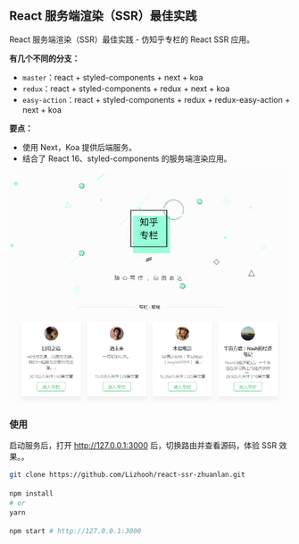 
## React 服务端渲染（SSR）最佳实践
React 服务端渲染（SSR）最佳实践 - 仿知乎专栏的 React SSR 应用。

**有几个不同的分支：**
- `master`：react + styled-components + next + koa
- `redux`：react + styled-components + redux + next + koa
- `easy-action`：react + styled-components + redux + redux-easy-action + next + koa

**要点：**
- 使用 Next，Koa 提供后端服务。
- 结合了 React 16、styled-components 的服务端渲染应用。

![](_demo/20181013185818.png)

### 使用
启动服务后，打开 http://127.0.0.1:3000 后，切换路由并查看源码，体验 SSR 效果。。


```bash
git clone https://github.com/Lizhooh/react-ssr-zhuanlan.git

npm install
# or
yarn

npm start # http://127.0.0.1:3000
```
